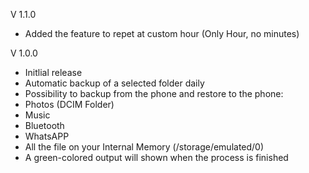 V 1.1.0

  - Added the feature to repet at custom hour (Only Hour, no minutes)
 
V 1.0.0
 
 - Initlial release
 - Automatic backup of a selected folder daily
 - Possibility to backup from the phone and restore to the phone:
  - Photos (DCIM Folder)
  - Music
  - Bluetooth
  - WhatsAPP
  - All the file on your Internal Memory (/storage/emulated/0)
 - A green-colored output will shown when the process is finished
